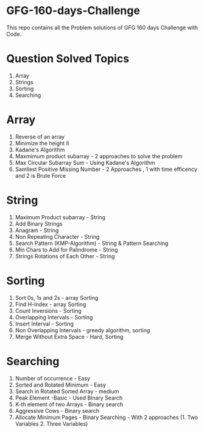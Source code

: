 # GFG-160-days-Challenge
This repo contains all the Problem solutions of GFG 160 days Challenge with Code.

# Question Solved Topics
1. Array
2. Strings
3. Sorting
4. Searching
   
# Array
1. Reverse of an array
2. Minimize the height II
3. Kadane's Algorithm
4. Maxmimum product subarray - 2 approaches to solve the problem
5. Max Circular Subarray Sum - Using Kadane's Algorithm
6. Samllest Positive Missing Number - 2 Approaches , 1 with time efficency and 2 is Brute Force

# String
1. Maximum Product subarray - String
2. Add Binary Strings 
3. Anagram - String
4. Non Repeating Character - String
5. Search Pattern (KMP-Algorithm) - String & Pattern Searching
6. Min Chars to Add for Palindrome - String
7. Strings Rotations of Each Other - String

# Sorting
1. Sort 0s, 1s and 2s - array Sorting
2. Find H-Index - array Sorting
3. Count Inversions - Sorting
4. Overlapping Intervals - Sorting
5. Insert Interval - Sorting
6. Non Overlapping Intervals - greedy algorithm, sorting
7. Merge Without Extra Space -  Hard, Sorting

# Searching
1. Number of occurrence - Easy
2. Sorted and Rotated Minimum - Easy
3. Search in Rotated Sorted Array - medium
4. Peak Element -Basic - Used Binary Search
5. K-th element of two Arrays -  Binary search
6. Aggressive Cows - Binary search
7. Allocate Minimum Pages  - Binary Searching - With 2 approaches (1. Two Variables 2. Three Variables)

